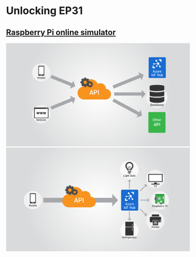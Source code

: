 # Unlocking EP31

##  [Raspberry Pi online simulator](https://azure-samples.github.io/raspberry-pi-web-simulator)

![GitHub Logo](images/IOT-Hub_02.png)
![GitHub Logo](images/IOT-Hub_01.png)
